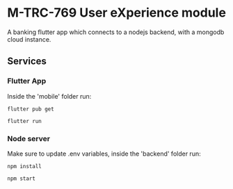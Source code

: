 # M-TRC-769 User eXperience module

A banking flutter app which connects to a nodejs backend, with a mongodb cloud instance.

## Services

### Flutter App

Inside the 'mobile' folder run:

```flutter pub get```

```flutter run```


### Node server

Make sure to update .env variables, inside the 'backend' folder run:

```npm install```

```npm start```

